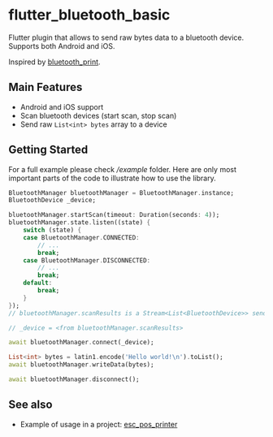 # flutter_bluetooth_basic

Flutter plugin that allows to send raw bytes data to a bluetooth device.
Supports both Android and iOS.

Inspired by [bluetooth_print](https://github.com/thon-ju/bluetooth_print).


## Main Features
* Android and iOS support
* Scan bluetooth devices (start scan, stop scan)
* Send raw `List<int> bytes` array to a device


## Getting Started

For a full example please check */example* folder. Here are only most important parts of the code to illustrate how to use the library.

```dart
BluetoothManager bluetoothManager = BluetoothManager.instance;
BluetoothDevice _device;

bluetoothManager.startScan(timeout: Duration(seconds: 4));
bluetoothManager.state.listen((state) {
    switch (state) {
    case BluetoothManager.CONNECTED:
        // ...
        break;
    case BluetoothManager.DISCONNECTED:
        // ...
        break;
    default:
        break;
    }
});
// bluetoothManager.scanResults is a Stream<List<BluetoothDevice>> sending the found devices.

// _device = <from bluetoothManager.scanResults>

await bluetoothManager.connect(_device);

List<int> bytes = latin1.encode('Hello world!\n').toList();
await bluetoothManager.writeData(bytes);

await bluetoothManager.disconnect();
```

## See also
* Example of usage in a project: [esc_pos_printer](https://github.com/andrey-ushakov/esc_pos_printer)